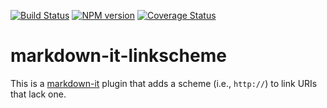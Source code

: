[![Build Status](https://travis-ci.org/adam-p/markdown-it-linkscheme.svg?branch=master)](https://travis-ci.org/adam-p/markdown-it-linkscheme)
[![NPM version](https://img.shields.io/npm/v/markdown-it-footnote.svg?style=flat)](https://www.npmjs.org/package/markdown-it-footnote)
[![Coverage Status](https://coveralls.io/repos/adam-p/markdown-it-linkscheme/badge.svg?branch=master)](https://coveralls.io/r/adam-p/markdown-it-linkscheme?branch=master)


# markdown-it-linkscheme

This is a [markdown-it](https://github.com/markdown-it/markdown-it) plugin that adds a scheme (i.e., `http://`) to link URIs that lack one.
